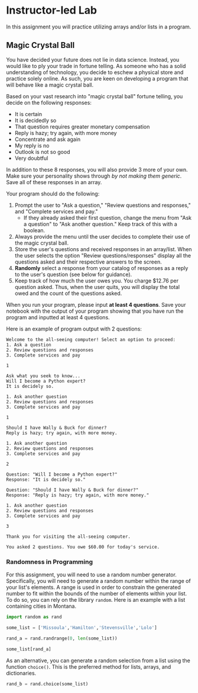 # Instructor-led Lab

In this assignment you will practice utilizing arrays and/or lists in a program. 

## Magic Crystal Ball

You have decided your future does not lie in data science. Instead, you would like to ply your trade in fortune telling. As someone who has a solid understanding of technology, you decide to eschew a physical store and practice solely online. As such, you are keen on developing a program that will behave like a magic crystal ball.

Based on your vast research into "magic crystal ball" fortune telling, you decide on the following responses:

* It is certain
* It is decidedly so
* That question requires greater monetary compensation
* Reply is hazy; try again, with more money
* Concentrate and ask again
* My reply is no
* Outlook is not so good
* Very doubtful

In addition to these 8 responses, you will also provide 3 more of your own. Make sure your personality shows through *by not making them generic*. Save all of these responses in an array.

Your program should do the following:

1. Prompt the user to "Ask a question," "Review questions and responses," and "Complete services and pay."
   * If they already asked their first question, change the menu from "Ask a question" to "Ask another question." Keep track of this with a boolean.
2. Always provide the menu until the user decides to complete their use of the magic crystal ball.
3. Store the user's questions and received responses in an array/list. When the user selects the option "Review questions/responses" display all the questions asked and their respective answers to the screen.
4. **Randomly** select a response from your catalog of responses as a reply to the user's question (see below for guidance).
5. Keep track of how much the user owes you. You charge $12.76 per question asked. Thus, when the user quits, you will display the total owed and the count of the questions asked.

When you run your program, please input **at least 4 questions**. Save your notebook with the output of your program showing that you have run the program and inputted at least 4 questions.

Here is an example of program output with 2 questions:

```
Welcome to the all-seeing computer! Select an option to proceed:
1. Ask a question
2. Review questions and responses
3. Complete services and pay

1

Ask what you seek to know...
Will I become a Python expert?
It is decidely so.

1. Ask another question
2. Review questions and responses
3. Complete services and pay

1

Should I have Wally & Buck for dinner?
Reply is hazy; try again, with more money.

1. Ask another question
2. Review questions and responses
3. Complete services and pay

2

Question: "Will I become a Python expert?"
Response: "It is decidely so."

Question: "Should I have Wally & Buck for dinner?"
Response: "Reply is hazy; try again, with more money."

1. Ask another question
2. Review questions and responses
3. Complete services and pay

3

Thank you for visiting the all-seeing computer.

You asked 2 questions. You owe $60.00 for today's service. 

```

### Randomness in Programming 

For this assignment, you will need to use a random number generator. Specifically, you will need to generate a random number within the range of your list's elements. A range is used in order to constrain the generated number to fit within the bounds of the number of elements within your list. To do so, you can rely on the library `random`. Here is an example with a list containing cities in Montana.

```Python
import random as rand

some_list = ['Missoula','Hamilton','Stevensville','Lolo']

rand_a = rand.randrange(0, len(some_list))

some_list[rand_a]
```

As an alternative, you can generate a random selection from a list using the function `choice()`. This is the preferred method for lists, arrays, and dictionaries.

```Python
rand_b = rand.choice(some_list)
```
